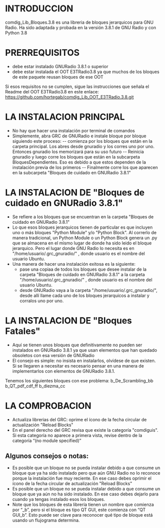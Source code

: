 # INTRODUCCION

comdig_Lib_Bloques.3.8 es una libreria de bloques jerarquicos para GNU Radio. Ha sido adaptada  y probada en la versión 3.8.1 de GNU Radio y con Python 3.8

# PRERREQUISITOS
- debe estar instalado GNURadio 3.8.1 o superior
- debe estar instalada el OOT E3TRadio3.8 ya que muchos de los bloques de este paquete reusan bloques de ese OOT

Si esos requisitos no se cumplen, sigue las instrucciones que señala el Readme del OOT E3TRadio3.8 en este enlace: https://github.com/hortegab/comdig_Lib_OOT_E3TRadio.3.8.git

# LA INSTALACION PRINCIPAL
- No hay que hacer una instalación por terminal de comandos
- Simplemente, abra GRC de GNURadio e instale bloque por bloque siguiendo este proceso:
  -- comienza por los bloques que están en la carpeta principal. Los abres desde gnuradio y los corres uno por uno. Entonces gnuradio los memorizará para su uso futuro
  -- Reinicia gnuradio y luego corre los bloques que están en la subcarpeta BloquesDependientes. Eso es debido a que estos dependen de la instalación previa de los primeros
  -- Finalmente corre los que aparecen en la subcarpeta "Bloques de cuidado en GNURadio 3.8.1"

# LA INSTALACION DE "Bloques de cuidado en GNURadio 3.8.1"
- Se refiere a los bloques que se encuentran en la carpeta "Bloques de cuidado en GNURadio 3.8.1"
- Lo que esos bloques jerarquicos tienen de particular es que incluyen uno o más bloques "Python Module" y/o "Python Block". Al correrlo de manera tradicional, un Python Module o un Python Block genera un .py que se almacena en el mismo lugar de donde ha sido leido el bloque jerarquico. Pero el lugar donde GNU Radio lo necesita es en "/home/usuario/.grc_gnuradio/" , donde usuario es el nombre del usuario Ubuntu.
- Una manera de hacer una instalación exitosa es la siguiente:
  * pase una copiaa de todos los bloques que desee instalar de la carpeta "Bloques de cuidado en GNURadio 3.8.1" a la carpeta "/home/usuario/.grc_gnuradio/" , donde usuario es el nombre del usuario Ubuntu.
  * desde GNURadio vaya a la carpeta  "/home/usuario/.grc_gnuradio/", desde allí llame cada uno de los bloques jerarquicos a instalar y corralos  uno por uno.
  
# LA INSTALACION DE "Bloques Fatales"
- Aquí se tienen unos bloques que definitivamente no pueden ser instalados en GNURadio 3.8.1 ya que usan elementos que han quedado obsoletos con esa versión de GNURadio
- El consejo es simple: no insista en instalarlos, olvídese de que existen. Si se llegaren a necesitar es necesario pensar en una manera de implementarlos con elementos de GNURadio 3.8.1. 

Tenemos los siguientes bloques con ese problema:
b_De_Scrambling_bb
b_QT_pdf_cdf_ff
b_diezma_cc

# LA COMPROBACION
- Actualiza librerias del GRC: oprime el ícono de la fecha circular de actualización "Reload Blocks"
- En el panel derecho del GRC revisa que existe la categoría "comdiguis".  Si esta categoría no aparece a primera vista, revise dentro de la categoría “(no module specified)”

## Algunos consejos o notas:
- Es posible que un bloque no se pueda instalar debido a que consume un bloque que ya ha sido instalado pero que aún GNU Radio no lo reconoce porque la instalación fue muy reciente. En ese caso debes oprimir el ícono de la fecha circular de actualización "Reload Blocks"
- Es posible que un bloque no se pueda instalar debido a que consume un bloque que ya aún no ha sido instalado. En ese caso debes dejarlo para cuando ya tengas instalado esos los bloques.
- Note que los bloques de esta librería tienen un nombre que comienza por “_b”, pero si el bloque es tipo QT GUI, este comienza con “QT GUI_b”. Esto puede ser clave para reconocer qué tipo de bloque está usando un flujograma determina.

